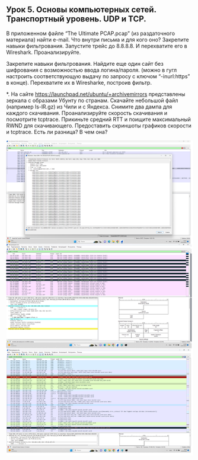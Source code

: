 ## Урок 5. Основы компьютерных сетей. Транспортный уровень. UDP и TCP.
В приложенном файле “The Ultimate PCAP.pcap” (из раздаточного материала) найти e-mail. Что внутри письма и для кого оно?
Закрепите навыки фильтрования. Запустите трейс до 8.8.8.8. И перехватите его в Wireshark. Проанализируйте.

Закрепите навыки фильтрования. Найдите еще один сайт без шифрования с возможностью ввода логина/пароля. (можно в гугл настроить соответствующую выдачу по запросу с ключом “-inurl:https” в конце). Перехватите их в Wiresharke, построив фильтр.

*. На сайте https://launchpad.net/ubuntu/+archivemirrors представлены зеркала с образами Убунту по странам. Скачайте небольшой файл (например ls-lR.gz) из Чили и с Яндекса. Снимите два дампа для каждого скачивания. Проанализируйте скорость скачивания и посмотрите tcptrace. Прикиньте средний RTT и поищите максимальный RWND для скачивающего.
Предоставить скриншоты графиков скорости и tcptrace. Есть ли разница? В чем она?

![seminar5.png](seminar5.png)
